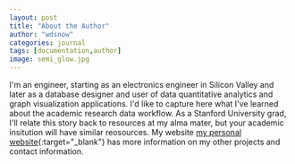 ```yaml
---
layout: post
title: "About the Author"
author: "wdsnow"
categories: journal
tags: [documentation,author]
image: semi_glow.jpg
---
```


I'm an engineer, starting as an electronics engineer in Silicon Valley and later as a database designer and user of data quantitative analytics and graph visualization applications. I'd like to capture here what I've learned about the academic research data workflow. As a Stanford University grad, I'll relate this story back to resources at my alma mater, but your academic insitution will have similar reosources. My website [my personal website](https://stanford.edu/~wdsnow/){:target="_blank"} has more information on my other projects and contact information.
